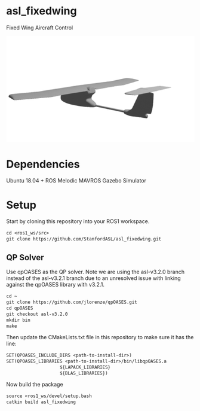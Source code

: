 # asl_fixedwing
Fixed Wing Aircraft Control

![Fixed Wing Image](./img/fixedwing.gif)

# Dependencies
Ubuntu 18.04 + ROS Melodic
MAVROS
Gazebo Simulator

# Setup
Start by cloning this repository into your ROS1 workspace.
```
cd <ros1_ws/src>
git clone https://github.com/StanfordASL/asl_fixedwing.git
```

## QP Solver
Use qpOASES as the QP solver. Note we are using the asl-v3.2.0 branch instead of the asl-v3.2.1 branch due to an unresolved issue with linking against the qpOASES library with v3.2.1.

```
cd ~
git clone https://github.com/jlorenze/qpOASES.git
cd qpOASES
git checkout asl-v3.2.0
mkdir bin
make
```

Then update the CMakeLists.txt file in this repository to make sure it has the line:
```
SET(QPOASES_INCLUDE_DIRS <path-to-install-dir>)
SET(QPOASES_LIBRARIES <path-to-install-dir>/bin/libqpOASES.a
					${LAPACK_LIBRARIES}
					${BLAS_LIBRARIES})
```
Now build the package
```
source <ros1_ws/devel/setup.bash
catkin build asl_fixedwing
```
